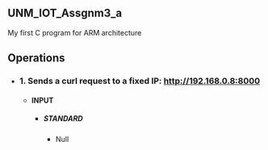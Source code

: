## UNM_IOT_Assgnm3_a
My first C program for ARM architecture

## Operations
 - ### 1. Sends a curl request to a fixed IP: http://192.168.0.8:8000
      - #### INPUT
          - ##### STANDARD
            - Null
